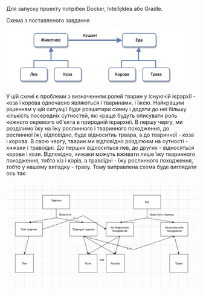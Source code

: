 Для запуску проекту потрібен Docker, IntellijIdea або Gradle.

Схема з поставленого завдання

![task](readme/ZOO%20OOP%20Problem%20Schema.png)

У цій схемі є проблеми з визначенням ролей тварин у існуючій ієрархії - коза і корова одночасно являються і тваринами, і їжею.
Найкращим рішенням у цій ситуації буде розшитири схему і додати до неї більшу кількість посередніх сутностей,
які краще будуть описувати роль кожного окремого об'єкта в природній ієрархнії. В першу чергу,
ми розділимо їжу на їжу рослинного і тваринного походження, до рослинної їжі, відповідно, буде відноситиь трвара,
а до тваринної - коза і корова. В свою чергу, тварин ми відповідно розділюєм на сутності - хижаки і травоїдні.
До перших відноситься лев, до других - відносяться корови і кози. Відповідно, хижаки можуть вживати лише 
їжу тваринного походження, тобто кіз і корів, а травоїдні - їжу рослинного походження, тобто у нашому випадку - траву.
Тому виправлена схема буде виглядати ось так:

![solution](readme/img.png)